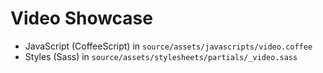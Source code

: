 Video Showcase
==============

- JavaScript (CoffeeScript) in `source/assets/javascripts/video.coffee`
- Styles (Sass) in `source/assets/stylesheets/partials/_video.sass`
